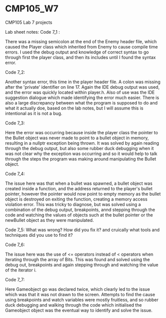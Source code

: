 # CMP105_W7
CMP105 Lab 7 projects

Lab sheet notes:
Code 7_1 :

There was a missing semicolon at the end of the Enemy header file, which caused the Player class which inherited from Enemy to cause compile time errors.
I used the debug output and knowledge of correct syntax to go through first the player class, and then its includes until I found the syntax error.


Code 7_2:

Another syntax error, this time in the player header file. A colon was missing after the 'private' identifier on line 17. Again the IDE debug output was used,
and the error was quickly located within player.h. Also of use was the IDE suggestion dialogue which made identifying the error much easier. There is also a
large discrepancy between what the program is supposed to do and what it actually doe, based on the lab notes, but I will assume this is intentional as it is not 
a bug.


Code 7_3:

Here the error was occurring because inside the player class the pointer to the Bullet object was never made to point to a bullet object in memory, resulting
in a nullptr exception being thrown. It was solved by again reading through the debug output, but also some rubber duck debugging when it was not clear why the 
exception was occurring and so it would help to talk through the steps the program was making around manipulating the Bullet object.


Code 7_4:

The issue here was that when a bullet was spawned, a bullet object was created inside a function, and the address returned to the player's bullet pointer,
however the pointer would now point to empty memory as the bullet object is destroyed on exiting the function, creating a memory access violation error.
This was tricky to diagnose,  but was solved using a combination of the debug output, breakpoints, annd stepping through the code and watching the values
of objects such at the bullet pointer or the newBullet object as they were manipulated.


Code 7_5: What was wrong? How did you fix it? and cruically what tools and techniques did you use to find it?



Code 7_6:

The issue here was the use of <= operators instead of < operators when iterating through the array of Bits. This was found and solved using the debug out,
breakpoints and again stepping through and watching the value of the iterator i.


Code 7_7:

Here Gameobject go was declared twice, which clearly led to the issue which was that it was not drawn to the screen. Attempts to find the cause using 
breakpoints and watch variables were mostly fruitless, and so rubber duck debugging and walking through the code which initialised the Gameobject object 
was the eventual way to identify and solve the issue.

